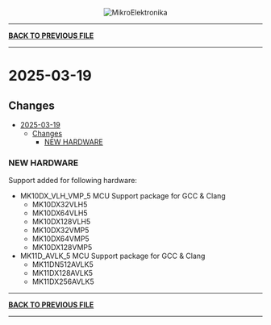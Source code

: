 <p align="center">
  <img src="http://www.mikroe.com/img/designs/beta/logo_small.png?raw=true" alt="MikroElektronika"/>
</p>

---

**[BACK TO PREVIOUS FILE](../changelog.md)**

---

# 2025-03-19

## Changes

- [2025-03-19](#2025-03-19)
  - [Changes](#changes)
    - [NEW HARDWARE](#new-hardware)

### NEW HARDWARE

Support added for following hardware:

+ MK10DX_VLH_VMP_5 MCU Support package for GCC & Clang
  + MK10DX32VLH5
  + MK10DX64VLH5
  + MK10DX128VLH5
  + MK10DX32VMP5
  + MK10DX64VMP5
  + MK10DX128VMP5
+ MK11D_AVLK_5 MCU Support package for GCC & Clang
  + MK11DN512AVLK5
  + MK11DX128AVLK5
  + MK11DX256AVLK5

---

**[BACK TO PREVIOUS FILE](../changelog.md)**

---
